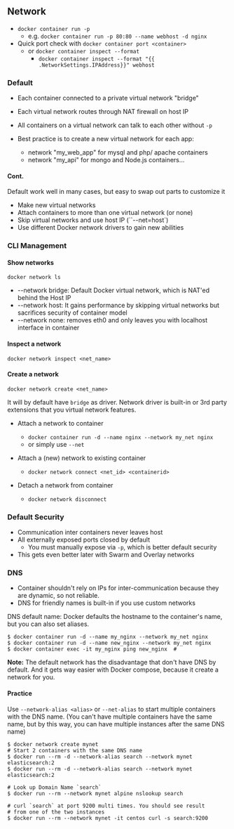## Network

- `docker container run -p`
  - e.g. `docker container run -p 80:80 --name webhost -d nginx`
- Quick port check with `docker container port <container>`
  - or `docker container inspect --format`
    - `docker container inspect --format "{{ .NetworkSettings.IPAddress}}" webhost`

### Default

- Each container connected to a private virtual network "bridge"

- Each virtual network routes through NAT firewall on host IP
- All containers on a virtual network can talk to each other without `-p`
- Best practice is to create a new virtual network for each app:
  - network "my_web_app" for mysql and php/ apache containers
  - network "my_api" for mongo and Node.js containers...

#### Cont.

Default work well in many cases, but easy to swap out parts to customize it

- Make new virtual networks
- Attach containers to more than one virtual network (or none)
- Skip virtual networks and use host IP (``--net=host`)
- Use different Docker network drivers to gain new abilities

### CLI Management

#### Show networks

`docker network ls` 

- --network bridge: Default Docker virtual network, which is NAT'ed behind the Host IP
- --network host: It gains performance by skipping virtual networks but sacrifices security of container model
- --network none: removes eth0 and only leaves you with localhost interface in container

#### Inspect a network

`docker network inspect <net_name>`

#### Create a network

`docker network create <net_name>`

It will by default have `bridge` as driver. Network driver is built-in or 3rd party extensions that you virtual network features.

- Attach a network to container
  - `docker container run -d --name nginx --network my_net nginx`
  - or simply use `--net`

- Attach a (new) network to existing container
  - `docker network connect <net_id> <containerid>`
- Detach a network from container
  - `docker network disconnect`

### Default Security

- Communication inter containers never leaves host
- All externally exposed ports closed by default
  - You must manually expose via `-p`, which is better default security
- This gets even better later with Swarm and Overlay networks

### DNS

- Container shouldn't rely on IPs for inter-communication because they are dynamic, so not reliable. 
- DNS for friendly names is built-in if you use custom networks

DNS default name: Docker defaults the hostname to the container's name, but you can also set aliases.

```shell
$ docker container run -d --name my_nginx --network my_net nginx
$ docker container run -d --name new_nginx --network my_net nginx
$ docker container exec -it my_nginx ping new_nginx  #
```

**Note:** The default network has the disadvantage that don't have DNS by default. And it gets way easier with Docker compose, because it create a network for you.

#### Practice

Use `--network-alias <alias>` or `--net-alias` to start multiple containers with the DNS name. (You can't have multiple containers have the same name, but by this way, you can have multiple instances after the same DNS name)

```shell
$ docker network create mynet
# Start 2 containers with the same DNS name
$ docker run --rm -d --network-alias search --network mynet elasticsearch:2
$ docker run --rm -d --network-alias search --network mynet elasticsearch:2

# Look up Domain Name `search`
$ docker run --rm --network mynet alpine nslookup search

# curl `search` at port 9200 multi times. You should see result
# from one of the two instances
$ docker run --rm --network mynet -it centos curl -s search:9200
```

